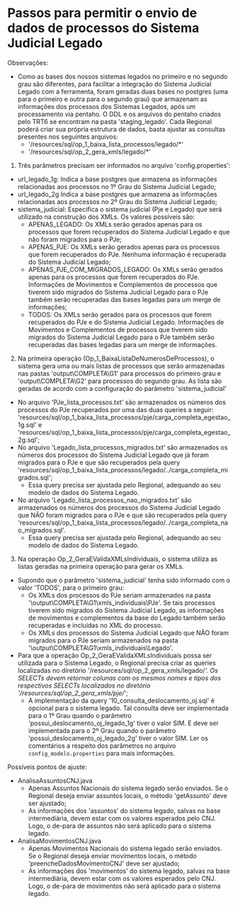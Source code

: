 # Passos para permitir o envio de dados de processos do Sistema Judicial Legado

Observações: 
* Como as bases dos nossos sistemas legados no primeiro e no segundo grau são diferentes, para facilitar a integração do Sistema Judicial Legado com a ferramenta, foram geradas duas bases no postgres (uma para o primeiro e outra para o segundo grau) que armazenam as informações dos processos dos Sistemas Legados, após um processamento via pentaho. O DDL e os arquivos do pentaho criados pelo TRT6 se encontram na pasta 'staging_legado'. Cada Regional poderá criar sua própria estrutura de dados, basta ajustar as consultas presentes nos seguintes arquivos:
  * '/resources/sql/op_1_baixa_lista_processos/legado/*'
  * '/resources/sql/op_2_gera_xmls/legado/*'

1. Três parâmetros precisam ser informados no arquivo 'config.properties':
  * url_legado_1g: Indica a base postgres que armazena as informações relacionadas aos processos no 1º Grau do Sistema Judicial Legado;
  * url_legado_2g Indica a base postgres que armazena as informações relacionadas aos processos no 2º Grau do Sistema Judicial Legado;
  * sistema_judicial: Especifica o sistema judicial (Pje e Legado) que será utilizado na construção dos XMLs. Os valores possíveis são:
    * APENAS_LEGADO: Os XMLs serão gerados apenas para os processos que forem recuperados do Sistema Judicial Legado e que não foram migrados para o PJe;
    * APENAS_PJE: Os XMLs serão gerados apenas para os processos que forem recuperados do PJe. Nenhuma informação é recuperada do Sistema Judicial Legado;
    * APENAS_PJE_COM_MIGRADOS_LEGADO: Os XMLs serão gerados apenas para os processos que forem recuperados do PJe. Informações de Movimentos e Complementos de processos que tiverem sido migrados do Sistema Judicial Legado para o PJe também serão recuperadas das bases legadas para um merge de informações;
    * TODOS: Os XMLs serão gerados para os processos que forem recuperados do PJe e do Sistema Judicial Legado. Informações de Movimentos e Complementos de processos que tiverem sido migrados do Sistema Judicial Legado para o PJe também serão recuperadas das bases legadas para um merge de informações.

2. Na primeira operação (Op_1_BaixaListaDeNumerosDeProcessos), o sistema gera uma ou mais listas de processos que serão armazenadas nas pastas 'output\COMPLETA\G1' para processos do primeiro grau e 'output\COMPLETA\G2' para processos do segundo grau. As lista são geradas de acordo com a configuração do parâmetro 'sistema_judicial'
  * No arquivo 'PJe_lista_processos.txt' são armazenados os números dos processos do PJe recuperados por uma das duas queries a seguir: 'resources/sql/op_1_baixa_lista_processos/pje/carga_completa_egestao_1g.sql' e  'resources/sql/op_1_baixa_lista_processos/pje/carga_completa_egestao_2g.sql';
  * No arquivo 'Legado_lista_processos_migrados.txt' são armazenados os números dos processos do Sistema Judicial Legado que já foram migrados para o PJe e que são recuperados pela query 'resources/sql/op_1_baixa_lista_processos/legado/../carga_completa_migrados.sql';
    * Essa query precisa ser ajustada pelo Regional, adequando ao seu modelo de dados do Sistema Legado.
  * No arquivo 'Legado_lista_processos_nao_migrados.txt' são armazenados os números dos processos do Sistema Judicial Legado que NÃO foram migrados para o PJe e que são recuperados pela query 'resources/sql/op_1_baixa_lista_processos/legado/../carga_completa_nao_migrados.sql'.
    * Essa query precisa ser ajustada pelo Regional, adequando ao seu modelo de dados do Sistema Legado.

3. Na operação Op_2_GeraEValidaXMLsIndividuais, o sistema utiliza as listas geradas na primeira operação para gerar os XMLs. 
  * Supondo que o parâmetro 'sistema_judicial' tenha sido informado com o valor 'TODOS', para o primeiro grau: 
    * Os XMLs dos processos do PJe seriam armazenados na pasta '\output\COMPLETA\G1\xmls_individuais\PJe'. Se tais processos tiverem sido migrados do Sistema Judicial Legado, as informações de movimentos e complementos da base do Legado também serão recuperadas e incluídas no XML do processo. 
    * Os XMLs dos processos do Sistema Judicial Legado que NÃO foram migrados para o PJe seriam armazenados na pasta '\output\COMPLETA\G1\xmls_individuais\Legado'. 
  * Para que a operação Op_2_GeraEValidaXMLsIndividuais possa ser utilizada para o Sistema Legado, o Regional precisa criar as queries localizadas no diretório '/resources/sql/op_2_gera_xmls/legado/*'. Os SELECTs devem retornar colunas com os mesmos nomes e tipos dos respectivos SELECTs localizados no diretório '/resources/sql/op_2_gera_xmls/pje/*';
    * A implementação da query '10_consulta_deslocamento_oj.sql' é opcional para o sistema legado. Tal consulta deve ser implementada para o 1º Grau quando o parâmetro 'possui_deslocamento_oj_legado_1g' tiver o valor SIM. E deve ser implementada para o 2º Grau quando o parâmetro 'possui_deslocamento_oj_legado_2g' tiver o valor SIM. Ler os comentários a respeito dos parâmetros no arquivo `config_modelo.properties` para mais informações.

Possíveis pontos de ajuste:
  * AnalisaAssuntosCNJ.java
    * Apenas Assuntos Nacionais do sistema legado serão enviados. Se o Regional deseja enviar assuntos locais, o método 'getAssunto' deve ser ajustado;
    * As informações dos 'assuntos' do sistema legado, salvas na base intermediária, devem estar com os valores esperados pelo CNJ. Logo, o de-para de assuntos não será aplicado para o sistema legado.
  * AnalisaMovimentosCNJ.java
    * Apenas Movimentos Nacionais do sistema legado serão enviados. Se o Regional deseja enviar movimentos locais, o método 'preencheDadosMovimentoCNJ' deve ser ajustado;
    * As informações dos 'movimentos' do sistema legado, salvas na base intermediária, devem estar com os valores esperados pelo CNJ. Logo, o de-para de movimentos não será aplicado para o sistema legado.
